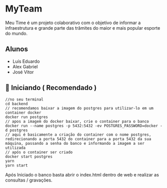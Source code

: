 # MyTeam
 Meu Time é um projeto colaborativo com o objetivo de informar a infraestrutura e grande parte das trâmites do maior e mais popular esporte do mundo.
## Alunos
- Luís Eduardo
- Alex Gabriel
- José Vitor

##	:rocket: Iniciando ( Recomendado )
```
//no seu terminal
cd backend
// recomendamos baixar a imagem do postgres para utilizar-lo em um container docker
docker run postgres
// apos a imagem do docker baixar, crie o container para o banco
docker run --name postgres -p 5432:5432 -ev POSTGRES_PASSWORD=docker -d postgres
// aqui é basicamente a criação do container com o nome postgres, redirecionando a porta 5432 do container para a porta 5432 da sua máquina, passando a senha do banco e informando a imagem a ser utilizada
// após o container ser criado
docker start postgres
yarn
yarn start
```
Após Iniciado o banco basta abrir o index.html dentro de web e realizar as consultas / gravações.
